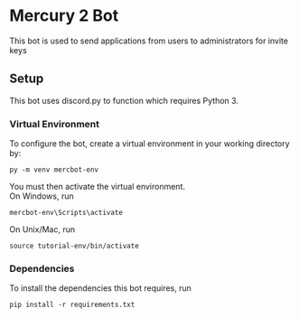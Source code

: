 # Mercury 2 Bot

This bot is used to send applications from users to administrators for invite keys

## Setup

This bot uses discord.py to function which requires Python 3.

### Virtual Environment

To configure the bot, create a virtual environment in your working directory by:

```
py -m venv mercbot-env
```

You must then activate the virtual environment.  
On Windows, run

```
mercbot-env\Scripts\activate
```

On Unix/Mac, run

```
source tutorial-env/bin/activate
```

### Dependencies

To install the dependencies this bot requires, run

```
pip install -r requirements.txt
```